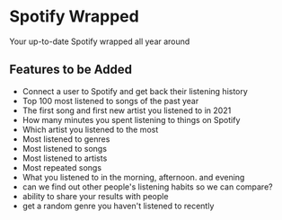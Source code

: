 # Spotify Wrapped
Your up-to-date Spotify wrapped all year around

## Features to be Added
- Connect a user to Spotify and get back their listening history
- Top 100 most listened to songs of the past year
- The first song and first new artist you listened to in 2021
- How many minutes you spent listening to things on Spotify
- Which artist you listened to the most
- Most listened to genres
- Most listened to songs
- Most listened to artists
- Most repeated songs
- What you listened to in the morning, afternoon. and evening
- can we find out other people's listening habits so we can compare?
- ability to share your results with people
- get a random genre you haven't listened to recently
